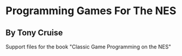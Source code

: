 # Programming Games For The NES
## By Tony Cruise
Support files for the book "Classic Game Programming on the NES"
